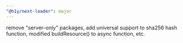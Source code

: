 ```yaml
---
"@h1y/next-loader": major
---
```


remove "server-only" packages, add universal support to sha256 hash function, modified buildResource() to async function, etc.

